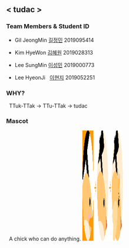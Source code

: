 ## < tudac >

### Team Members & Student ID

* Gil JeongMin [길정민](https://kjmin622.github.io) 2019095414

* Kim HyeWon   [김혜원](https://iopopoi.github.io) 2019028313

* Lee SungMin  [이성민](https://lee-sungmin.github.io) 2019000773

* Lee HyeonJi  &nbsp; [이현지](https://huskycat1202.github.io/) 2019052251

### WHY?
&nbsp; TTuk-TTak -> TTu-TTak -> tudac

### Mascot
&nbsp; A chick who can do anything.
<img src = "./Tudac.png" width="110" height="300">
